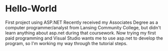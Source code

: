 # Hello-World
First project using ASP.NET 
Recently received my Associates Degree as a computer programmer/analyst from Lansing Community College, but didn't learn anything about asp.net during that coursework. Now trying my first paid programming and Visual Studio wants me to use asp.net to develop the program, so I'm working my way through the tutorial steps.
